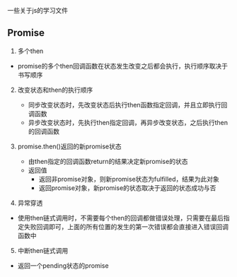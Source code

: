 一些关于js的学习文件


## Promise

1. 多个then
  - promise的多个then回调函数在状态发生改变之后都会执行，执行顺序取决于书写顺序


2. 改变状态和then的执行顺序
    - 同步改变状态时，先改变状态后执行then函数指定回调，并且立即执行回调函数
    - 异步改变状态时，先执行then指定回调，再异步改变状态，之后执行then的回调函数

3. promise.then()返回的新promise状态
    - 由then指定的回调函数return的结果决定新promise的状态
    - 返回值
      - 返回非promise对象，则新promise状态为fulfilled，结果为此对象
      - 返回promise对象，新promise的状态取决于返回的状态成功与否

4. 异常穿透
  - 使用then链式调用时，不需要每个then的回调都做错误处理，只需要在最后指定失败回调即可，上面的所有位置的发生的第一次错误都会直接进入错误回调函数中

5. 中断then链式调用
  - 返回一个pending状态的promise



